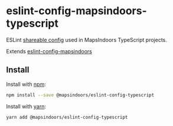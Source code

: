 # eslint-config-mapsindoors-typescript

ESLint [shareable config](http://eslint.org/docs/developer-guide/shareable-configs.html) used in MapsIndoors TypeScript projects.

Extends [eslint-config-mapsindoors](https://github.com/MapsPeople/eslint-config-mapsindoors)

## Install

Install with [npm](https://www.npmjs.com/):

```sh
npm install --save @mapsindoors/eslint-config-typescript
```

Install with [yarn](https://yarnpkg.com):

```sh
yarn add @mapsindoors/eslint-config-typescript
```
